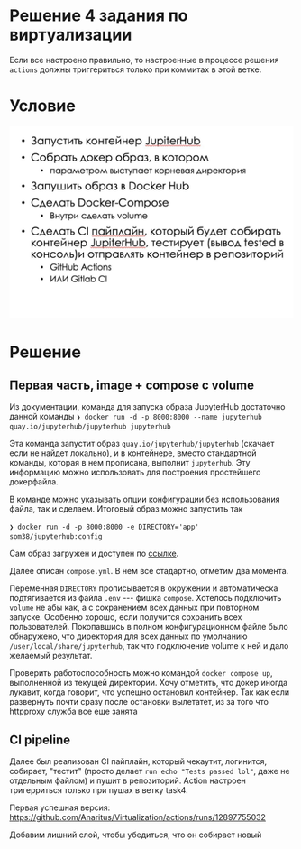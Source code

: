 # Решение 4 задания по виртуализации

Если все настроено правильно, то настроенные в процессе решения `actions`
должны триггериться только при коммитах в этой ветке.

# Условие

<img src = "./dist/Задание 4.jpg">

# Решение

## Первая часть, image + compose с volume

Из документации, команда для запуска образа JupyterHub достаточно данной
команды
`❯ docker run -d -p 8000:8000 --name jupyterhub quay.io/jupyterhub/jupyterhub jupyterhub`

Эта команда запустит образ `quay.io/jupyterhub/jupyterhub` (скачает если не
найдет локально), и в контейнере, вместо стандартной команды, которая в нем
прописана, выполнит `jupyterhub`. Эту информацию можно использовать для
построения простейшего докерфайла.

В команде можно указывать опции конфигурации без использования файла, так и
сделаем. Итоговый образ можно запустить так

`❯ docker run -d -p 8000:8000 -e DIRECTORY='app' som38/jupyterhub:config`

Сам образ загружен и доступен по [ссылке](https://hub.docker.com/repository/docker/som38/jupyterhub/tags/config/sha256-fc3a047477d0758ecde0d012c5ef4fba16cb06788ce48593a18233f879a51c2b).

Далее описан `compose.yml`. В нем все стадартно, отметим два момента.

Переменная `DIRECTORY` прописывается в окружении и автоматическа подтягивается
из файла `.env` --- фишка `compose`. Хотелось подключить `volume` не абы как, а
с сохранением всех данных при повторном запуске. Особенно хорошо, если
получится сохранить всех пользователей. Покопавшись в полном конфигурационном
файле было обнаружено, что директория для всех данных по умолчанию
`/user/local/share/jupyterhub`, так что подключение volume к ней и дало
желаемый результат.

Проверить работоспособность можно командой `docker compose up`, выполненной из
текущей директории. Хочу отметить, что докер иногда лукавит, когда говорит, что
успешно остановил контейнер. Так как если развернуть почти сразу после
остановки вылетатет, из за того что httpproxy служба все еще занята

## CI pipeline

Далее был реализован CI пайплайн, который чекаутит, логинится, собирает,
"тестит" (просто делает `run echo "Tests passed lol"`, даже не отдельным
файлом) и пушит в репозиторий. Action настроен тригерриться только при
пушах в ветку task4.

Первая успешная версия: <https://github.com/Anaritus/Virtualization/actions/runs/12897755032>

Добавим лишний слой, чтобы убедиться, что он собирает новый
